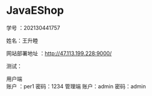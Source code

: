 # JavaEShop
学号 ：202130441757

姓名：王升睦

网站部署地址 ：http://47.113.199.228:9000/

测试：

用户端  
账户 ：per1 
密码：1234
管理端 
账户：admin 
密码：admin


